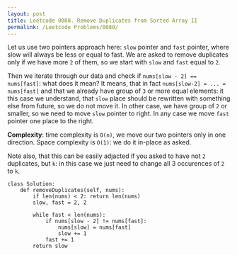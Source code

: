 ```yaml
---
layout: post
title: Leetcode 0080. Remove Duplicates from Sorted Array II
permalink: /Leetcode Problems/0080/
---
```


Let us use two pointers approach here: `slow` pointer and `fast` pointer, where slow will always be less or equal to fast. We are asked to remove duplicates only if we have more `2` of them, so we start with `slow` and `fast` equal to `2`.

Then we iterate through our data and check if `nums[slow - 2] == nums[fast]`: what does it mean? It means, that in fact `nums[slow-2] = ... = nums[fast]` and that we already have group of `3` or more equal elements: it this case we understand, that `slow` place should be rewritten with something else from future, so we do not move it. In other case, we have group of `2` or smaller, so we need to move `slow` pointer to right. In any case we move `fast` pointer one place to the right.

**Complexity**: time complexity is `O(n)`, we move our two pointers only in one direction. Space complexity is `O(1)`: we do it in-place as asked.

Note also, that this can be easily adjacted if you asked to have not `2` duplicates, but `k`: in this case we just need to change all 3 occurences of `2` to `k`.

```
class Solution:
    def removeDuplicates(self, nums):
		if len(nums) < 2: return len(nums)
        slow, fast = 2, 2

        while fast < len(nums):
            if nums[slow - 2] != nums[fast]:
                nums[slow] = nums[fast]
                slow += 1
            fast += 1
        return slow
```